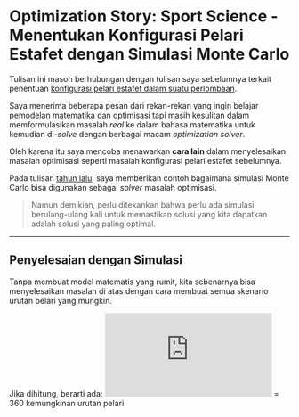Optimization Story: Sport Science - Menentukan Konfigurasi Pelari
Estafet dengan Simulasi Monte Carlo
================

Tulisan ini masoh berhubungan dengan tulisan saya sebelumnya terkait
penentuan [konfigurasi pelari estafet dalam suatu
perlombaan](https://ikanx101.com/blog/bin-estafet/).

Saya menerima beberapa pesan dari rekan-rekan yang ingin belajar
pemodelan matematika dan optimisasi tapi masih kesulitan dalam
memformulasikan masalah *real* ke dalam bahasa matematika untuk kemudian
di-*solve* dengan berbagai macam *optimization solver*.

Oleh karena itu saya mencoba menawarkan **cara lain** dalam
menyelesaikan masalah optimisasi seperti masalah konfigurasi pelari
estafet sebelumnya.

Pada tulisan [tahun lalu](https://ikanx101.com/blog/linear-r/), saya
memberikan contoh bagaimana simulasi Monte Carlo bisa digunakan sebagai
*solver* masalah optimisasi.

> Namun demikian, perlu ditekankan bahwa perlu ada simulasi
> berulang-ulang kali untuk memastikan solusi yang kita dapatkan adalah
> solusi yang paling optimal.

------------------------------------------------------------------------

## Penyelesaian dengan Simulasi

Tanpa membuat model matematis yang rumit, kita sebenarnya bisa
menyelesaikan masalah di atas dengan cara membuat semua skenario urutan
pelari yang mungkin.

Jika dihitung, berarti ada:
![6 \\times 5 \\times 4 \\times 3](https://latex.codecogs.com/png.latex?6%20%5Ctimes%205%20%5Ctimes%204%20%5Ctimes%203 "6 \times 5 \times 4 \times 3")
= 360 kemungkinan urutan pelari.
